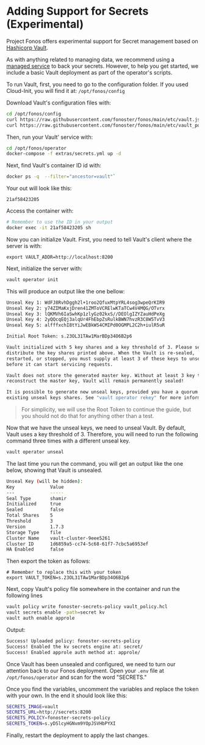 # Adding Support for Secrets (Experimental)

Project Fonos offers experimental support for Secret management based on [Hashicorp Vault](https://www.vaultproject.io/).

As with anything related to managing data, we recommend using a [managed service](https://www.hashicorp.com/blog/vault-on-the-hashicorp-cloud-platform) to back your secrets. However, to help you get started, we include a basic Vault deployment as part of the operator's scripts.

To run Vault, first, you need to go to the configuration folder. If you used Cloud-Init, you will find it at: `/opt/fonos/config`

Download Vault's configuration files with:

```bash
cd /opt/fonos/config
curl https://raw.githubusercontent.com/fonoster/fonos/main/etc/vault.json -o /opt/fonos/config/vault.json
curl https://raw.githubusercontent.com/fonoster/fonos/main/etc/vault_policy.hcl -o /opt/fonos/config/vault_policy.hcl
```

Then, run your Vault' service with:

```bash
cd /opt/fonos/operator
docker-compose -f extras/secrets.yml up -d
```

Next, find Vault's container ID id with: 

```bash
docker ps -q  --filter="ancestor=vault"` 
```

Your out will look like this:

```
21af58423205
```

Access the container with:

```bash
# Remember to use the ID in your output
docker exec -it 21af58423205 sh
```

Now you can initialize Vault. First, you need to tell Vault's client where the server is with:

```
export VAULT_ADDR=http://localhost:8200
```

Next, initialize the server with:

```bash
vault operator init
```

This will produce an output like the one bellow:

```bash
Unseal Key 1: WdFJ8RvhDggh2l+1roo2QfuxMtpYRL4sog3wpeQrKIR9
Unseal Key 2: y74ZIMaKxjDren41ZMToVCRElwKTaTCw4V4MQG/OTvrx
Unseal Key 3: lQKMVh6IaSwhKp1zlyGz02kxS//DEOlgIZYZauHdPeXg
Unseal Key 4: 2yQQcqEQj3alqUr4FhEbpZsRulkBWN7hvzR3C8W5TvV3
Unseal Key 5: alfffxchI8tYiJwEBkWS4CMIPd0OGMPL2C2h+iulR5uR

Initial Root Token: s.23OL31TAw1MarBDp34O6B2p6

Vault initialized with 5 key shares and a key threshold of 3. Please securely
distribute the key shares printed above. When the Vault is re-sealed,
restarted, or stopped, you must supply at least 3 of these keys to unseal it
before it can start servicing requests.

Vault does not store the generated master key. Without at least 3 key to
reconstruct the master key, Vault will remain permanently sealed!

It is possible to generate new unseal keys, provided you have a quorum of
existing unseal keys shares. See "vault operator rekey" for more information.
```

> For simplicity, we will use the Root Token to continue the guide, but you should not do that for anything other than a test. 

Now that we have the unseal keys, we need to unseal Vault. By default, Vault uses a key threshold of 3. Therefore, you will need to run the following command three times with a different unseal key.

```bash
vault operator unseal
```

The last time you run the command, you will get an output like the one below, showing that Vault is unsealed.

```bash
Unseal Key (will be hidden): 
Key             Value
---             -----
Seal Type       shamir
Initialized     true
Sealed          false
Total Shares    5
Threshold       3
Version         1.7.3
Storage Type    file
Cluster Name    vault-cluster-9eee5261
Cluster ID      1d6859a5-cc74-5c68-61f7-7cbc5a6953ef
HA Enabled      false
```

Then export the token as follows:

```
# Remember to replace this with your token
export VAULT_TOKEN=s.23OL31TAw1MarBDp34O6B2p6
```

Next, copy Vault's policy file somewhere in the container and run the following lines

```bash
vault policy write fonoster-secrets-policy vault_policy.hcl
vault secrets enable -path=secret kv
vault auth enable approle
```

Output:

```bash
Success! Uploaded policy: fonoster-secrets-policy
Success! Enabled the kv secrets engine at: secret/
Success! Enabled approle auth method at: approle/
```

Once Vault has been unsealed and configured, we need to turn our attention back to our Fonos deployment. Open your `.env` file at `/opt/fonos/operator` and scan for the word "SECRETS."

Once you find the variables, uncomment the variables and replace the token with your own. In the end it should look like this:

```bash
SECRETS_IMAGE=vault
SECRETS_URL=http://secrets:8200
SECRETS_POLICY=fonoster-secrets-policy
SECRETS_TOKEN=s.yDSlcyHGNvm9YOpJSVHbPYXI
```

Finally, restart the deployment to apply the last changes.